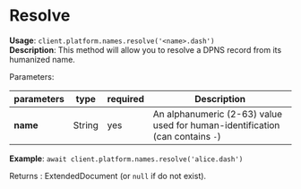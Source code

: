 # Resolve

**Usage**: `client.platform.names.resolve('<name>.dash')`  
**Description**: This method will allow you to resolve a DPNS record from its humanized name. 

Parameters: 

| parameters | type   | required | Description                                                                   |
| ---------- | ------ | -------- | ----------------------------------------------------------------------------- |
| **name**   | String | yes      | An alphanumeric (2-63) value used for human-identification (can contains `-`) |

**Example**: `await client.platform.names.resolve('alice.dash')`

Returns : ExtendedDocument (or `null` if do not exist).